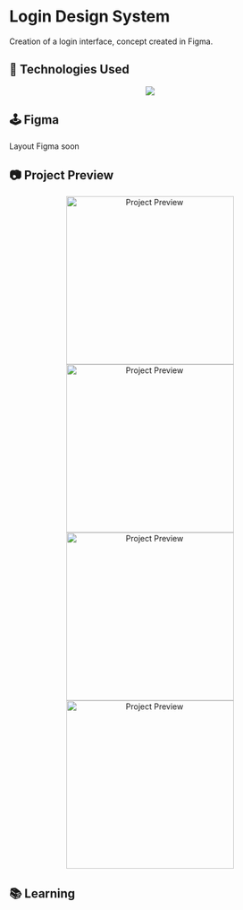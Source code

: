 # Login Design System
Creation of a login interface, concept created in Figma.




## :rocket: Technologies Used 
<div align="center">
  <a href="https://skillicons.dev">
    <img src="https://skillicons.dev/icons?i=react,typescript,figma,js,html,css,tailwind" />
  </a>
</div>


## 🕹️ Figma
Layout Figma soon


## 📷 Project Preview
<p align="center">
  <img src="" alt="Project Preview" height="300"/>
  <img src="" alt="Project Preview" height="300"/>
  <img src="" alt="Project Preview" height="300"/>
  <img src="" alt="Project Preview" height="300"/>
</p>
 
## 📚 Learning
